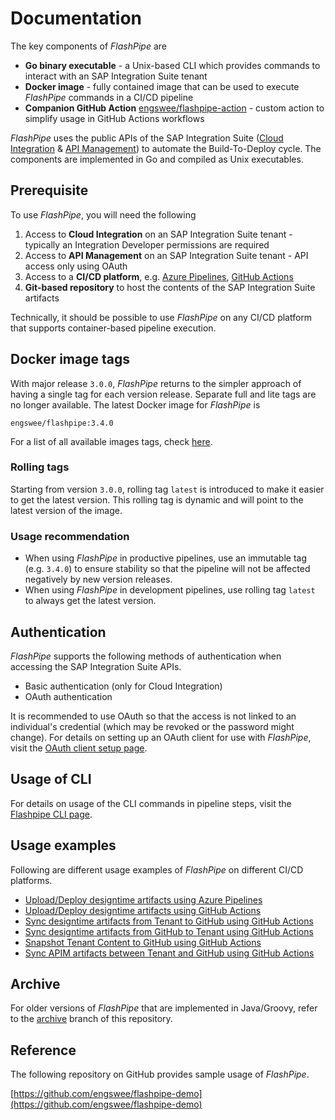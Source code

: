 # Documentation
The key components of _FlashPipe_ are
- **Go binary executable** - a Unix-based CLI which provides commands to interact with an SAP Integration Suite tenant
- **Docker image** - fully contained image that can be used to execute _FlashPipe_ commands in a CI/CD pipeline
- **Companion GitHub Action** [engswee/flashpipe-action](https://github.com/engswee/flashpipe-action) - custom action to simplify usage in GitHub Actions workflows

_FlashPipe_ uses the public APIs of the SAP Integration Suite ([Cloud Integration](https://api.sap.com/package/CloudIntegrationAPI/odata) & [API Management](https://api.sap.com/package/APIMgmt/odata)) to automate the Build-To-Deploy cycle. The components are implemented in Go and compiled as Unix executables.

## Prerequisite
To use _FlashPipe_, you will need the following
1. Access to **Cloud Integration** on an SAP Integration Suite tenant - typically an Integration Developer permissions are required
2. Access to **API Management** on an SAP Integration Suite tenant - API access only using OAuth
3. Access to a **CI/CD platform**, e.g. [Azure Pipelines](https://azure.microsoft.com/en-us/services/devops/pipelines/), [GitHub Actions](https://github.com/features/actions)
4. **Git-based repository** to host the contents of the SAP Integration Suite artifacts

Technically, it should be possible to use _FlashPipe_ on any CI/CD platform that supports container-based pipeline execution.

## Docker image tags
With major release `3.0.0`, _FlashPipe_ returns to the simpler approach of having a single tag for each version release. Separate full and lite tags are no longer available.
The latest Docker image for _FlashPipe_ is

  `engswee/flashpipe:3.4.0`

For a list of all available images tags, check [here](https://hub.docker.com/r/engswee/flashpipe/tags).

### Rolling tags
Starting from version `3.0.0`, rolling tag `latest` is introduced to make it easier to get the latest version. This rolling tag is dynamic and will point to the latest version of the image.

### Usage recommendation
- When using _FlashPipe_ in productive pipelines, use an immutable tag (e.g. `3.4.0`) to ensure stability so that the pipeline will not be affected negatively by new version releases.
- When using _FlashPipe_ in development pipelines, use rolling tag `latest` to always get the latest version.

## Authentication
_FlashPipe_ supports the following methods of authentication when accessing the SAP Integration Suite APIs.
- Basic authentication (only for Cloud Integration)
- OAuth authentication

It is recommended to use OAuth so that the access is not linked to an individual's credential (which may be revoked or the password might change). For details on setting up an OAuth client for use with _FlashPipe_, visit the [OAuth client setup page](oauth_client.md).

## Usage of CLI
For details on usage of the CLI commands in pipeline steps, visit the [Flashpipe CLI page](flashpipe-cli.md).

## Usage examples
Following are different usage examples of _FlashPipe_ on different CI/CD platforms.
- [Upload/Deploy designtime artifacts using Azure Pipelines](azure-pipelines-upload.md)
- [Upload/Deploy designtime artifacts using GitHub Actions](github-actions-upload.md)
- [Sync designtime artifacts from Tenant to GitHub using GitHub Actions](github-actions-sync-to-git.md)
- [Sync designtime artifacts from GitHub to Tenant using GitHub Actions](github-actions-sync-to-tenant.md)
- [Snapshot Tenant Content to GitHub using GitHub Actions](github-actions-snapshot.md)
- [Sync APIM artifacts between Tenant and GitHub using GitHub Actions](github-actions-sync-apim.md)

## Archive
For older versions of _FlashPipe_ that are implemented in Java/Groovy, refer to the [archive](https://github.com/engswee/flashpipe/tree/archive) branch of this repository.

## Reference
The following repository on GitHub provides sample usage of _FlashPipe_.

[https://github.com/engswee/flashpipe-demo](https://github.com/engswee/flashpipe-demo)